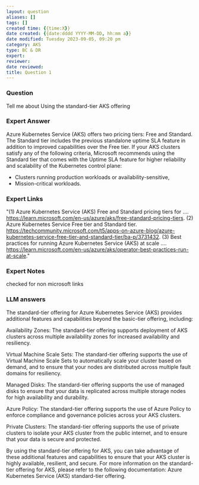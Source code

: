 ```yaml
---
layout: question
aliases: []
tags: []
created time: {{time:X}}
date created: {{date:dddd YYYY-MM-DD, hh:mm a}}
date modified: Tuesday 2023-09-05, 09:20 pm
category: AKS
type: BC & DR
expert:
reviewer:
date reviewed:
title: Question 1
---
```


### Question  
Tell me about Using the standard-tier AKS offering
 

### Expert Answer  
Azure Kubernetes Service (AKS) offers two pricing tiers: Free and Standard. The Standard tier includes the previous standalone uptime SLA feature in addition to improved capabilities over the Free tier. If your AKS clusters satisfy any of the following criteria, Microsoft recommends using the Standard tier that comes with the Uptime SLA feature for higher reliability and scalability of the Kubernetes control plane:
- Clusters running production workloads or availability-sensitive, 
- Mission-critical workloads.
 
### Expert Links  
"(1) Azure Kubernetes Service (AKS) Free and Standard pricing tiers for .... https://learn.microsoft.com/en-us/azure/aks/free-standard-pricing-tiers.
(2) Azure Kubernetes Service Free tier and Standard tier. https://techcommunity.microsoft.com/t5/apps-on-azure-blog/azure-kubernetes-service-free-tier-and-standard-tier/ba-p/3731432.
(3) Best practices for running Azure Kubernetes Service (AKS) at scale .... https://learn.microsoft.com/en-us/azure/aks/operator-best-practices-run-at-scale."



### Expert Notes  
checked for non microsoft links

 

### LLM answers  
The standard-tier offering for Azure Kubernetes Service (AKS) provides additional features and capabilities beyond the basic-tier offering, including:

Availability Zones: The standard-tier offering supports deployment of AKS clusters across multiple availability zones for increased availability and resiliency.

Virtual Machine Scale Sets: The standard-tier offering supports the use of Virtual Machine Scale Sets to automatically scale your cluster based on demand, and to ensure that your nodes are distributed across multiple fault domains for resiliency.

Managed Disks: The standard-tier offering supports the use of managed disks to ensure that your data is replicated across multiple storage nodes for high availability and durability.

Azure Policy: The standard-tier offering supports the use of Azure Policy to enforce compliance and governance policies across your AKS clusters.

Private Clusters: The standard-tier offering supports the use of private clusters to isolate your AKS cluster from the public internet, and to ensure that your data is secure and protected.

By using the standard-tier offering for AKS, you can take advantage of these additional features and capabilities to ensure that your AKS cluster is highly available, resilient, and secure. For more information on the standard-tier offering for AKS, please refer to the following documentation: Azure Kubernetes Service (AKS) standard-tier offering.